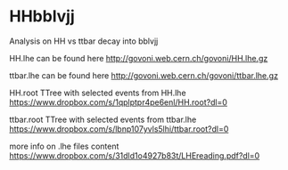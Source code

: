 # HHbblvjj
Analysis on HH vs ttbar decay into bblvjj 

HH.lhe can be found here     http://govoni.web.cern.ch/govoni/HH.lhe.gz

ttbar.lhe can be found here  http://govoni.web.cern.ch/govoni/ttbar.lhe.gz

HH.root    TTree with selected events from HH.lhe   https://www.dropbox.com/s/1qplptpr4pe6enl/HH.root?dl=0

ttbar.root TTree with selected events from ttbar.lhe https://www.dropbox.com/s/lbnp107yvls5lhi/ttbar.root?dl=0

more info on .lhe files content  https://www.dropbox.com/s/31dld1o4927b83t/LHEreading.pdf?dl=0
